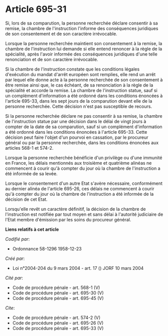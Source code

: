 # Article 695-31

Si, lors de sa comparution, la personne recherchée déclare consentir à sa remise, la chambre de l'instruction l'informe des
conséquences juridiques de son consentement et de son caractère irrévocable. 

Lorsque la personne recherchée maintient son consentement à la remise, la chambre de l'instruction lui demande si elle entend
renoncer à la règle de la spécialité, après l'avoir informée des conséquences juridiques d'une telle renonciation et de son
caractère irrévocable. 

Si la chambre de l'instruction constate que les conditions légales d'exécution du mandat d'arrêt européen sont remplies, elle
rend un arrêt par lequel elle donne acte à la personne recherchée de son consentement à être remise ainsi que, le cas
échéant, de sa renonciation à la règle de la spécialité et accorde la remise. La chambre de l'instruction statue, sauf si un
complément d'information a été ordonné dans les conditions énoncées à l'article 695-33, dans les sept jours de la comparution
devant elle de la personne recherchée. Cette décision n'est pas susceptible de recours. 

Si la personne recherchée déclare ne pas consentir à sa remise, la chambre de l'instruction statue par une décision dans le
délai de vingt jours à compter de la date de sa comparution, sauf si un complément d'information a été ordonné dans les
conditions énoncées à l'article 695-33. Cette décision peut faire l'objet d'un pourvoi en cassation, par le procureur général
ou par la personne recherchée, dans les conditions énoncées aux articles 568-1 et 574-2. 

Lorsque la personne recherchée bénéficie d'un privilège ou d'une immunité en France, les délais mentionnés aux troisième et
quatrième alinéas ne commencent à courir qu'à compter du jour où la chambre de l'instruction a été informée de sa levée. 

Lorsque le consentement d'un autre Etat s'avère nécessaire, conformément au dernier alinéa de l'article 695-26, ces délais ne
commencent à courir qu'à compter du jour où la chambre de l'instruction a été informée de la décision de cet Etat. 

Lorsqu'elle revêt un caractère définitif, la décision de la chambre de l'instruction est notifiée par tout moyen et sans
délai à l'autorité judiciaire de l'Etat membre d'émission par les soins du procureur général.

**Liens relatifs à cet article**

_Codifié par_:

  - Ordonnance 58-1296 1958-12-23

_Créé par_:

  - Loi n°2004-204 du 9 mars 2004 - art. 17 () JORF 10 mars 2004

_Cité par_:

  - Code de procédure pénale - art. 568-1 (V)
  - Code de procédure pénale - art. 695-30 (V)
  - Code de procédure pénale - art. 695-45 (V)

_Cite_:

  - Code de procédure pénale - art. 574-2 (V)
  - Code de procédure pénale - art. 695-26 (V)
  - Code de procédure pénale - art. 695-33 (V)
